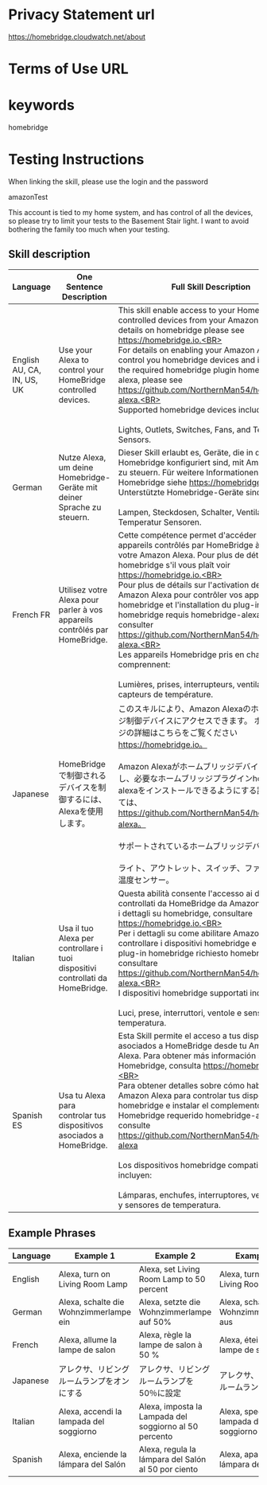 # Privacy Statement url

https://homebridge.cloudwatch.net/about

# Terms of Use URL

# keywords

homebridge

# Testing Instructions

When linking the skill, please use the login and the password

amazonTest

This account is tied to my home system, and has control of all the devices, so please try to limit your tests to the Basement Stair light.  I want to avoid bothering the family too much when your testing.

## Skill description

| Language | One Sentence Description | Full Skill Description |
| ------ | -------- | -------- |
| English AU, CA, IN, US, UK| Use your Alexa to control your HomeBridge controlled devices. | This skill enable access to your HomeBridge controlled devices from your Amazon Alexa. For details on homebridge please see https://homebridge.io.<BR><BR>For details on enabling your Amazon Alexa to control you homebridge devices and installing the required homebridge plugin homebridge-alexa, please see https://github.com/NorthernMan54/homebridge-alexa.<BR><BR>Supported homebridge devices include:<BR><BR>Lights, Outlets, Switches, Fans, and Temperature Sensors. |
| German | Nutze Alexa, um deine Homebridge-Geräte mit deiner Sprache zu steuern. | Dieser Skill erlaubt es, Geräte, die in deiner Homebridge konfiguriert sind, mit Amazon Alexa zu steuern. Für weitere Informationen zu Homebridge siehe https://homebridge.io.<BR><BR>Unterstützte Homebridge-Geräte sind:<BR><BR>Lampen, Steckdosen, Schalter, Ventilatoren und Temperatur Sensoren.|
| French FR | Utilisez votre Alexa pour parler à vos appareils contrôlés par HomeBridge. | Cette compétence permet d'accéder à vos appareils contrôlés par HomeBridge à partir de votre Amazon Alexa. Pour plus de détails sur homebridge s'il vous plaît voir https://homebridge.io.<BR><BR>Pour plus de détails sur l'activation de votre Amazon Alexa pour contrôler vos appareils homebridge et l'installation du plug-in homebridge requis homebridge-alexa, veuillez consulter https://github.com/NorthernMan54/homebridge-alexa.<BR><BR>Les appareils Homebridge pris en charge comprennent:<BR><BR>Lumières, prises, interrupteurs, ventilateurs et capteurs de température. |
| Japanese | HomeBridgeで制御されるデバイスを制御するには、Alexaを使用します。 | このスキルにより、Amazon Alexaのホームブリッジ制御デバイスにアクセスできます。 ホームブリッジの詳細はこちらをご覧ください https://homebridge.io。<BR><BR>Amazon Alexaがホームブリッジデバイスを制御し、必要なホームブリッジプラグインhomebridge-alexaをインストールできるようにする詳細については、 https://github.com/NorthernMan54/homebridge-alexa。<BR><BR>サポートされているホームブリッジデバイスには、<BR><BR>ライト、アウトレット、スイッチ、ファン、および温度センサー。|
| Italian | Usa il tuo Alexa per controllare i tuoi dispositivi controllati da HomeBridge. | Questa abilità consente l'accesso ai dispositivi controllati da HomeBridge da Amazon Alexa. Per i dettagli su homebridge, consultare https://homebridge.io.<BR><BR>Per i dettagli su come abilitare Amazon Alexa a controllare i dispositivi homebridge e installare il plug-in homebridge richiesto homebridge-alexa, consultare https://github.com/NorthernMan54/homebridge-alexa.<BR><BR>I dispositivi homebridge supportati includono:<BR><BR>Luci, prese, interruttori, ventole e sensori di temperatura.|
| Spanish ES | Usa tu Alexa para controlar tus dispositivos asociados a HomeBridge. | Esta Skill permite el acceso a tus dispositivos asociados a HomeBridge desde tu Amazon Alexa. Para obtener más información sobre Homebridge, consulta https://homebridge.io.<BR><BR>Para obtener detalles sobre cómo habilitar Amazon Alexa para controlar tus dispositivos homebridge e instalar el complemento Homebridge requerido homebridge-alexa, consulte https://github.com/NorthernMan54/homebridge-alexa<BR><BR>Los dispositivos homebridge compatibles incluyen:<BR><BR>Lámparas, enchufes, interruptores, ventiladores y sensores de temperatura.|

## Example Phrases

| Language | Example 1 | Example 2 | Example 3 |
| -------- | --------- | --------- | --------- |
| English | Alexa, turn on Living Room Lamp | Alexa, set Living Room Lamp to 50 percent | Alexa, turn off Living Room Lamp |
| German | Alexa, schalte die Wohnzimmerlampe ein | Alexa, setzte die Wohnzimmerlampe auf 50% | Alexa, schalte die Wohnzimmerlampe aus |
| French | Alexa, allume la lampe de salon | Alexa, règle la lampe de salon à 50 % | Alexa, éteins la lampe de salon |
| Japanese | アレクサ、リビングルームランプをオンにする | アレクサ、リビングルームランプを50％に設定 | アレクサ、リビングルームランプを消す |
| Italian | Alexa, accendi la lampada del soggiorno | Alexa, imposta la Lampada del soggiorno al 50 percento | Alexa, spegni la lampada del soggiorno |
| Spanish | Alexa, enciende la lámpara del Salón | Alexa, regula la lámpara del Salón al 50 por ciento | Alexa, apaga la lámpara del Salón |
